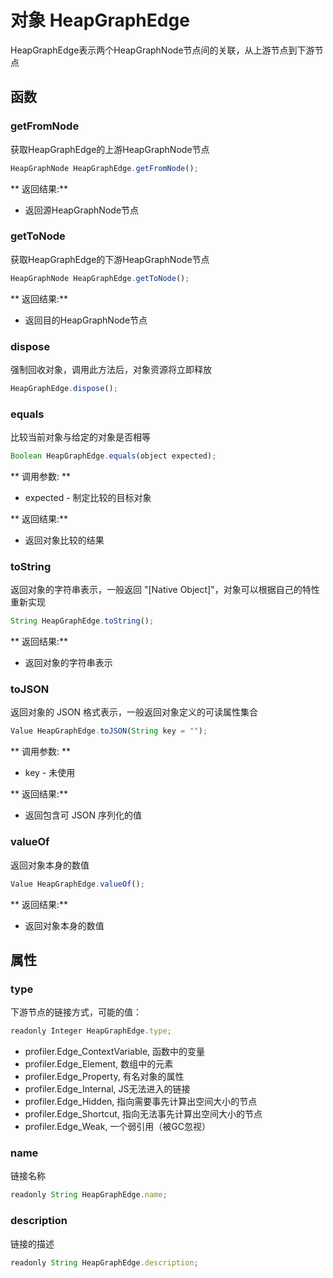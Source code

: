 # 对象 HeapGraphEdge
HeapGraphEdge表示两个HeapGraphNode节点间的关联，从上游节点到下游节点

## 函数
        
### getFromNode
获取HeapGraphEdge的上游HeapGraphNode节点
```JavaScript
HeapGraphNode HeapGraphEdge.getFromNode();
```

** 返回结果:**
* 返回源HeapGraphNode节点

### getToNode
获取HeapGraphEdge的下游HeapGraphNode节点
```JavaScript
HeapGraphNode HeapGraphEdge.getToNode();
```

** 返回结果:**
* 返回目的HeapGraphNode节点

### dispose
强制回收对象，调用此方法后，对象资源将立即释放
```JavaScript
HeapGraphEdge.dispose();
```

### equals
比较当前对象与给定的对象是否相等
```JavaScript
Boolean HeapGraphEdge.equals(object expected);
```

** 调用参数: **
* expected - 制定比较的目标对象

** 返回结果:**
* 返回对象比较的结果

### toString
返回对象的字符串表示，一般返回 &#34;[Native Object]&#34;，对象可以根据自己的特性重新实现
```JavaScript
String HeapGraphEdge.toString();
```

** 返回结果:**
* 返回对象的字符串表示

### toJSON
返回对象的 JSON 格式表示，一般返回对象定义的可读属性集合
```JavaScript
Value HeapGraphEdge.toJSON(String key = "");
```

** 调用参数: **
* key - 未使用

** 返回结果:**
* 返回包含可 JSON 序列化的值

### valueOf
返回对象本身的数值
```JavaScript
Value HeapGraphEdge.valueOf();
```

** 返回结果:**
* 返回对象本身的数值

## 属性
        
### type
下游节点的链接方式，可能的值：
```JavaScript
readonly Integer HeapGraphEdge.type;
```

- profiler.Edge_ContextVariable,  函数中的变量
- profiler.Edge_Element,          数组中的元素
- profiler.Edge_Property,         有名对象的属性
- profiler.Edge_Internal,         JS无法进入的链接
- profiler.Edge_Hidden,           指向需要事先计算出空间大小的节点
- profiler.Edge_Shortcut,         指向无法事先计算出空间大小的节点
- profiler.Edge_Weak,             一个弱引用（被GC忽视）

### name
链接名称
```JavaScript
readonly String HeapGraphEdge.name;
```

### description
链接的描述
```JavaScript
readonly String HeapGraphEdge.description;
```


